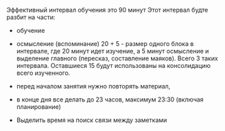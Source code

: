Эффективный интервал обучения это 90 минут 
Этот интервал будте разбит на части: 
- обучение 
- осмысление (вспоминание)
20 + 5 - размер одного блока в интервале, где 20 минут идет изучение, а 5 минут осмысление и выделение главного (пересказ, составление маяков). 
Всего 3 таких интервала. 
Оставшиеся 15 будут использованы на консолидацию всего изученного.

- перед началом занятия нужно повторять материал, 
- в конце дня все делать до 23 часов, максимум 23:30 (включая планирование)
- Выделить время на поиск связи между заметками


